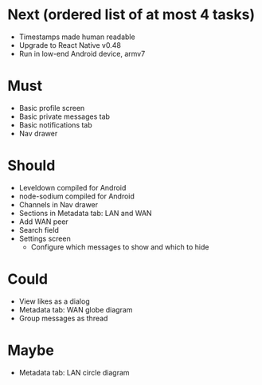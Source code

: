 # Next (ordered list of at most 4 tasks)

- Timestamps made human readable
- Upgrade to React Native v0.48
- Run in low-end Android device, armv7

# Must

- Basic profile screen
- Basic private messages tab
- Basic notifications tab
- Nav drawer

# Should

- Leveldown compiled for Android
- node-sodium compiled for Android
- Channels in Nav drawer
- Sections in Metadata tab: LAN and WAN
- Add WAN peer
- Search field
- Settings screen
  - Configure which messages to show and which to hide

# Could

- View likes as a dialog
- Metadata tab: WAN globe diagram
- Group messages as thread

# Maybe

- Metadata tab: LAN circle diagram
